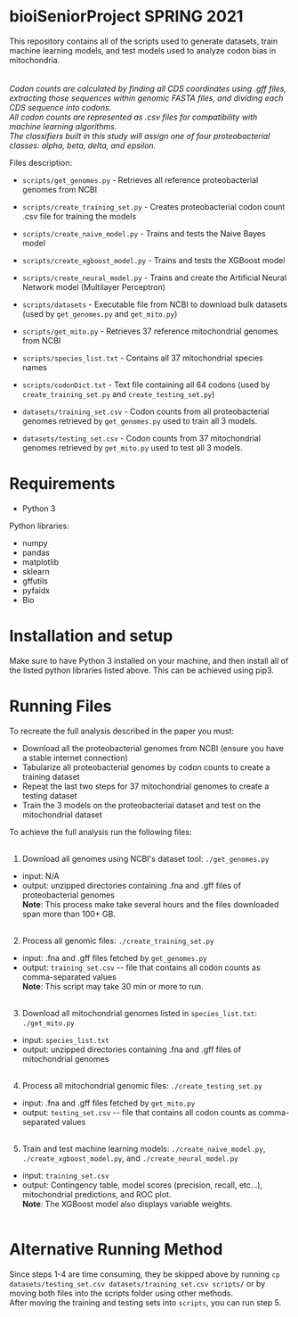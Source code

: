 # bioiSeniorProject SPRING 2021

This repository contains all of the scripts used to generate datasets, train machine learning models, and test models used to analyze codon bias in mitochondria.  
<br/><br/>
<em>Codon counts are calculated by finding all CDS coordinates using .gff files, extracting those sequences within genomic FASTA files, and dividing each CDS sequence into codons.  
All codon counts are represented as .csv files for compatibility with machine learning algorithms.  
The classifiers built in this study will assign one of four proteobacterial classes: alpha, beta, delta, and epsilon. </em>

Files description:
* `scripts/get_genomes.py` - Retrieves all reference proteobacterial genomes from NCBI
* `scripts/create_training_set.py` - Creates proteobacterial codon count .csv file for training the models
* `scripts/create_naive_model.py` - Trains and tests the Naive Bayes model
* `scripts/create_xgboost_model.py` - Trains and tests the XGBoost model
* `scripts/create_neural_model.py` - Trains and create the Artificial Neural Network model (Multilayer Perceptron)
* `scripts/datasets` - Executable file from NCBI to download bulk datasets (used by `get_genomes.py` and `get_mito.py`)
* `scripts/get_mito.py` - Retrieves 37 reference mitochondrial genomes from NCBI
* `scripts/species_list.txt` - Contains all 37 mitochondrial species names
* `scripts/codonDict.txt` - Text file containing all 64 codons (used by `create_training_set.py` and `create_testing_set.py`)  

* `datasets/training_set.csv` - Codon counts from all proteobacterial genomes retrieved by `get_genomes.py` used to train all 3 models.
* `datasets/testing_set.csv` - Codon counts from 37 mitochondrial genomes retrieved by `get_mito.py` used to test all 3 models.

# Requirements
* Python 3

Python libraries:
* numpy
* pandas
* matplotlib
* sklearn
* gffutils
* pyfaidx
* Bio

# Installation and setup
Make sure to have Python 3 installed on your machine, and then install all of the listed python libraries listed above. This can be achieved using pip3.

# Running Files
To recreate the full analysis described in the paper you must:
* Download all the proteobacterial genomes from NCBI (ensure you have a stable internet connection)
* Tabularize all proteobacterial genomes by codon counts to create a training dataset
* Repeat the last two steps for 37 mitochondrial genomes to create a testing dataset
* Train the 3 models on the proteobacterial dataset and test on the mitochondrial dataset

To achieve the full analysis run the following files: 
<br/><br/> 
1. Download all genomes using NCBI's dataset tool: `./get_genomes.py`
* input: N/A
* output: unzipped directories containing .fna and .gff files of proteobacterial genomes  
**Note**: This process make take several hours and the files downloaded span more than 100+ GB.
<br/><br/>
2. Process all genomic files: `./create_training_set.py`
* input: .fna and .gff files fetched by `get_genomes.py`
* output: `training_set.csv` -- file that contains all codon counts as comma-separated values  
**Note**: This script may take 30 min or more to run.
<br/><br/>
3. Download all mitochondrial genomes listed in `species_list.txt`: `./get_mito.py`
* input: `species_list.txt`
* output: unzipped directories containing .fna and .gff files of mitochondrial genomes
<br/><br/>
4. Process all mitochondrial genomic files: `./create_testing_set.py`
* input: .fna and .gff files fetched by `get_mito.py`
* output: `testing_set.csv` -- file that contains all codon counts as comma-separated values
<br/><br/>
5. Train and test  machine learning models: `./create_naive_model.py`, `./create_xgboost_model.py`, and `./create_neural_model.py`
* input: `training_set.csv`
* output: Contingency table, model scores (precision, recall, etc...), mitochondrial predictions, and ROC plot.  
**Note**: The XGBoost model also displays variable weights.
<br/><br/>
# Alternative Running Method
Since steps 1-4 are time consuming, they be skipped above by running `cp datasets/testing_set.csv datasets/training_set.csv scripts/` or by moving both files into the scripts folder using other methods.  
After moving the training and testing sets into `scripts`, you can run step 5.


